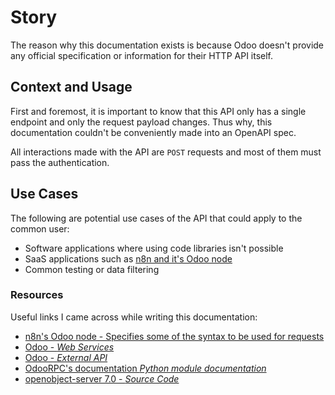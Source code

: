 # Story

The reason why this documentation exists is because Odoo doesn't provide any official specification or information for their HTTP API itself.

## Context and Usage

First and foremost, it is important to know that this API only has a single endpoint and only the request payload changes. Thus why, this documentation couldn't be conveniently made into an OpenAPI spec.

All interactions made with the API are `POST` requests and most of them must pass the authentication.

## Use Cases

The following are potential use cases of the API that could apply to the common user:

- Software applications where using code libraries isn't possible
- SaaS applications such as [n8n and it's Odoo node](https://github.com/n8n-io/n8n/tree/master/packages/nodes-base/nodes/Odoo)
- Common testing or data filtering

### Resources

Useful links I came across while writing this documentation:

- [n8n's Odoo node - Specifies some of the syntax to be used for requests](https://github.com/n8n-io/n8n/tree/master/packages/nodes-base/nodes/Odoo)
- [Odoo - *Web Services*](https://www.odoo.com/documentation/16.0/developer/howtos/web_services.html?highlight=jsonrpc#json-rpc-library)
- [Odoo - *External API*](https://www.odoo.com/documentation/16.0/developer/reference/external_api.html)
- [OdooRPC's documentation *Python module documentation*](https://pythonhosted.org/OdooRPC)
- [openobject-server 7.0 - *Source Code*](http://bazaar.launchpad.net/~openerp/openobject-server/7.0/view/head:/openerp/osv/orm.py#L2325)
